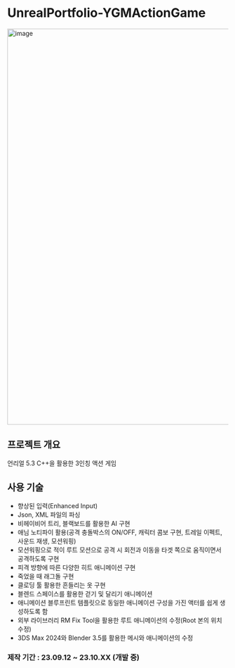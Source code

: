 # UnrealPortfolio-YGMActionGame

<img width="900" alt="image" src="https://github.com/huzi2/UnrealPortfolio-YGMActionGame/assets/31639085/ab44b0a7-cc73-4d0f-9c8c-d25691daf78a">

## 프로젝트 개요
언리얼 5.3 C++을 활용한 3인칭 액션 게임

## 사용 기술
- 향상된 입력(Enhanced Input)
- Json, XML 파일의 파싱
- 비헤이비어 트리, 블랙보드를 활용한 AI 구현
- 애님 노티파이 활용(공격 충돌박스의 ON/OFF, 캐릭터 콤보 구현, 트레일 이펙트, 사운드 재생, 모션워핑)
- 모션워핑으로 적이 루트 모션으로 공격 시 회전과 이동을 타겟 쪽으로 움직이면서 공격하도록 구현
- 피격 방향에 따른 다양한 히트 애니메이션 구현
- 죽었을 때 래그돌 구현
- 클로딩 툴 활용한 흔들리는 옷 구현
- 블렌드 스페이스를 활용한 걷기 및 달리기 애니메이션
- 애니메이션 블루프린트 템플릿으로 동일한 애니메이션 구성을 가진 액터를 쉽게 생성하도록 함
- 외부 라이브러리 RM Fix Tool을 활용한 루트 애니메이션의 수정(Root 본의 위치 수정)
- 3DS Max 2024와 Blender 3.5를 활용한 메시와 애니메이션의 수정

### 제작 기간 : 23.09.12 ~ 23.10.XX (개발 중)
